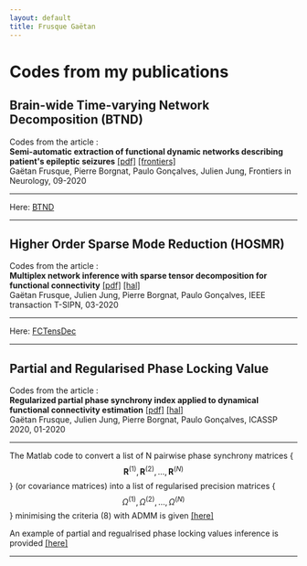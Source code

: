 ```yaml
---
layout: default
title: Frusque Gaëtan
---
```

# Codes from my publications

## Brain-wide Time-varying Network Decomposition (BTND) ##

Codes from the article : \
 **Semi-automatic extraction of functional dynamic networks describing patient's epileptic seizures** [[pdf]](../Support/fneur-11-579725.pdf) [[frontiers]](https://www.frontiersin.org/articles/10.3389/fneur.2020.579725/full)\
Gaëtan Frusque, Pierre Borgnat, Paulo Gonçalves, Julien Jung, 
Frontiers in Neurology, 09-2020

-----

Here: [BTND](https://frusquegaetan.github.io/BTND/)

-----



## Higher Order Sparse Mode Reduction (HOSMR) ##

Codes from the article : \
**Multiplex network inference with sparse tensor decomposition for functional connectivity** [[pdf]](../Support/IEEE-T-SIPN.pdf) [[hal]](https://hal.inria.fr/hal-02531459/file/IEEE-T-SIPN.pdf) \
Gaëtan Frusque, Julien Jung, Pierre Borgnat, Paulo Gonçalves, 
IEEE transaction T-SIPN, 03-2020

-----

Here: [FCTensDec](https://frusquegaetan.github.io/FCTensDec/)

-----

## Partial and Regularised Phase Locking Value ##

Codes from the article : \
 **Regularized partial phase synchrony index applied to dynamical functional connectivity estimation** [[pdf]](../Support/Frusque.icassp2020.pdf) [[hal]](https://hal.inria.fr/hal-02459821/document)\
Gaëtan Frusque, Julien Jung, Pierre Borgnat, Paulo Gonçalves, 
ICASSP 2020, 01-2020

-----

The Matlab code to convert a list of N pairwise phase synchrony matrices {$$\mathbf{R}^{(1)},\mathbf{R}^{(2)}, ...,\mathbf{R}^{(N)}$$} (or covariance matrices) into a list of regularised precision matrices {$$\Omega^{(1)},\Omega^{(2)}, ...,\Omega^{(N)}$$} minimising the criteria (8) with ADMM is given [[here]](../Support/rpPLV_ADMM.m)

An example of partial and regualrised phase locking values inference is provided [[here]](../Support/Main_rpPLV_ADMM.m)

-----

<br/>
